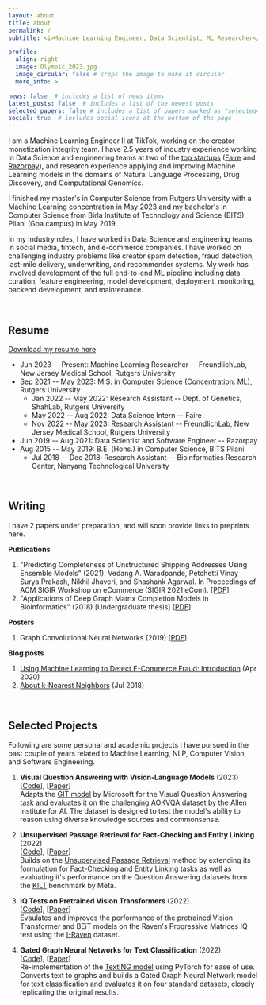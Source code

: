 ```yaml
---
layout: about
title: about
permalink: /
subtitle: <i>Machine Learning Engineer, Data Scientist, ML Researcher</i>

profile:
  align: right
  image: Olympic_2023.jpg
  image_circular: false # crops the image to make it circular
  more_info: >

news: false  # includes a list of news items
latest_posts: false  # includes a list of the newest posts
selected_papers: false # includes a list of papers marked as "selected={true}"
social: true  # includes social icons at the bottom of the page
---
```


I am a Machine Learning Engineer II at TikTok, working on the creator monetization integrity team. 
I have 2.5 years of industry experience working in Data Science and engineering teams at two of the 
[top startups](https://www.ycombinator.com/topcompanies)
([Faire](https://www.faire.com/) and [Razorpay](https://razorpay.com/)), and research experience 
applying and improving Machine Learning models in the domains of Natural Language Processing, 
Drug Discovery, and Computational Genomics.

I finished my master's in Computer Science from Rutgers University with a Machine Learning
concentration in May 2023 and my bachelor's in Computer Science from Birla Institute of Technology 
and Science (BITS), Pilani (Goa campus) in May 2019.

In my industry roles, I have worked in Data Science and engineering teams in social media, fintech, 
and e-commerce companies. I have worked on challenging industry problems like creator spam detection, fraud detection, last-mile delivery, underwriting, and recommender systems. My work has involved development of the full 
end-to-end ML pipeline including data curation, feature engineering, model development, deployment, monitoring, 
backend development, and maintenance.

<br>

## Resume

[Download my resume here](/assets/pdf/Vedang_Waradpande_PhD_CV.pdf)

- Jun 2023 -- Present: Machine Learning Researcher -- FreundlichLab, New Jersey Medical School, Rutgers University
- Sep 2021 -- May 2023: M.S. in Computer Science (Concentration: ML), Rutgers University
  - Jan 2022 -- May 2022: Research Assistant -- Dept. of Genetics, ShahLab, Rutgers University 
  - May 2022 -- Aug 2022: Data Science Intern -- Faire
  - Nov 2022 -- May 2023: Research Assistant -- FreundlichLab, New Jersey Medical School, Rutgers University 
- Jun 2019 -- Aug 2021: Data Scientist and Software Engineer -- Razorpay
- Aug 2015 -- May 2019: B.E. (Hons.) in Computer Science, BITS Pilani
  - Jul 2018 -- Dec 2018: Research Assistant -- Bioinformatics Research Center, Nanyang Technological University

<br>

## Writing

I have 2 papers under preparation, and will soon provide links to preprints here.

**Publications**
1. "Predicting Completeness of Unstructured Shipping Addresses Using Ensemble Models" (2021). Vedang A. Waradpande, Petchetti Vinay Surya Prakash, Nikhil Jhaveri, and Shashank Agarwal. In Proceedings of ACM SIGIR Workshop on eCommerce (SIGIR 2021 eCom). [[PDF](https://sigir-ecom.github.io/ecom21Papers/paper25.pdf)]
2. "Applications of Deep Graph Matrix Completion Models in Bioinformatics" (2018) [Undergraduate thesis] [[PDF](https://drive.google.com/file/d/16So-v8LGF8JWHKvHDi8peVMke5VScSNg/view?usp=sharing)]

**Posters**
1. Graph Convolutional Neural Networks (2019) [[PDF](/assets/pdf/Graph_ConvNets_Poster.pdf)]

**Blog posts**
1. [Using Machine Learning to Detect E-Commerce Fraud: Introduction](https://razorpay.com/blog/detect-fraud-using-ml-ai-thirdwatch) (Apr 2020)
2. [About k-Nearest Neighbors](/blog/2018/og-about-knns) (Jul 2018)

<br>

## Selected Projects

Following are some personal and academic projects I have pursued in the past couple of years related to Machine Learning, NLP, Computer Vision, and Software Engineering.

1. **Visual Question Answering with Vision-Language Models** (2023) \
  [[Code](https://github.com/VedangW/git-vqa)], [[Paper](/assets/pdf/git-vqa.pdf)] \
  Adapts the [GIT model](https://arxiv.org/abs/2205.14100) by Microsoft for the Visual Question Answering task and evaluates it on the challenging [AOKVQA](https://allenai.org/project/a-okvqa/home) dataset by the Allen Institute for AI. The dataset is designed to test the model's ability to reason using diverse knowledge sources and commonsense.

2. **Unsupervised Passage Retrieval for Fact-Checking and Entity Linking** (2022) \
  [[Code](https://github.com/VedangW/upr-kilt)], [[Paper](/assets/pdf/upr-kilt.pdf)] \
  Builds on the [Unsupervised Passage Retrieval](https://arxiv.org/pdf/2204.07496.pdf) method by extending its formulation for Fact-Checking and Entity Linking tasks as well as evaluating it's performance on the Question Answering datasets from the [KILT](https://ai.meta.com/tools/kilt/) benchmark by Meta.

3. **IQ Tests on Pretrained Vision Transformers** (2022) \
  [[Code](https://github.com/VedangW/abstract-visual-reasoning-vit)], [[Paper](/assets/pdf/abstract-visual-reasoning-vit.pdf)] \
  Evaulates and improves the performance of the pretrained Vision Transformer and BEiT models on the Raven's Progressive Matrices IQ test using the [I-Raven](https://github.com/husheng12345/SRAN) dataset.

4. **Gated Graph Neural Networks for Text Classification** (2022) \
  [[Code](https://github.com/VedangW/TextING-PyTorch)], [[Paper](/assets/pdf/texting-pytorch.pdf)] \
  Re-implementation of the [TextING model](https://arxiv.org/pdf/2004.13826.pdf) using PyTorch for ease of use. Converts text to graphs and builds a Gated Graph Neural Network model for text classification and evaluates it on four standard datasets, closely replicating the original results.

<br>

